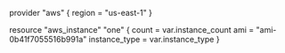 provider "aws" {
region = "us-east-1"
}

resource "aws_instance" "one" {
count = var.instance_count
ami = "ami-0b41f7055516b991a"
instance_type = var.instance_type
}
